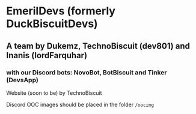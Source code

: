# EmerilDevs (formerly DuckBiscuitDevs)

## A team by Dukemz, TechnoBiscuit (dev801) and Inanis (lordFarquhar)

### with our Discord bots: NovoBot, BotBiscuit and Tinker (DevsApp)



Website (soon to be) by TechnoBiscuit

Discord OOC images should be placed in the folder `/oocimg`
